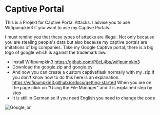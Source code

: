 # Captive Portal

This is a Projekt for Captive Portal Attacks. I advise you to use Wifipumpkin3 if you want to use my Captive Portals.

I must remind you that these types of attacks are illegal. Not only because you are stealing people's data but also because my captive portals are imitations of big companies. Take my Google Captive portal, there is a big logo of google which is against the trademark law.

* Install Wifipumpkin3 https://github.com/P0cL4bs/wifipumpkin3
* Download the google.zip and google.py 
* And now you can create a custom captiveflask normally with my .zip If you don't know how to do this here is an explanation: https://wifipumpkin3.github.io/docs/getting-started
When you are on the page click on "Using the File Manager" and it is explained step by step
* It is still in German so if you need English you need to change the code




![Google_pr](https://user-images.githubusercontent.com/123298316/213911933-70bfb6fa-fb57-43e3-a111-dba87a0695c4.PNG)
